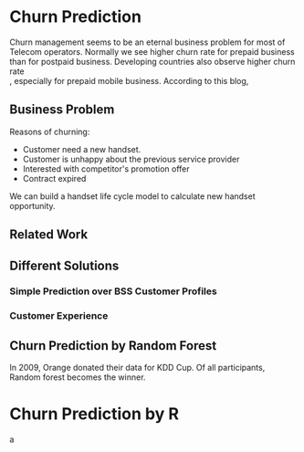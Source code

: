 # Churn Prediction
Churn management seems to be an eternal business problem for most of Telecom operators.  Normally we see higher churn rate for prepaid business than for postpaid business. Developing countries also observe higher churn rate  
, especially for prepaid mobile business.
According to this blog, 

## Business Problem

Reasons of churning:
* Customer need a new handset.
* Customer is unhappy about the previous service provider
* Interested with competitor's promotion offer
* Contract expired


We can build a handset life cycle model to calculate new handset opportunity.

## Related Work

## Different Solutions
### Simple Prediction over BSS Customer Profiles
### Customer Experience 

## Churn Prediction by Random Forest

In 2009, Orange donated their data for KDD Cup. Of all participants, Random forest becomes the winner.

# Churn Prediction by R
a